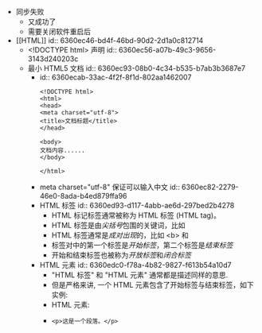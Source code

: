 - 同步失败
	- 又成功了
	- 需要关闭软件重启后
- [[HTML]]
  id:: 6360ec46-bd4f-46bd-90d2-2d1a0c812714
	- \<!DOCTYPE html> 声明
	  id:: 6360ec56-a07b-49c3-9656-3143d240203c
	- 最小 HTML5 文档
	  id:: 6360ec93-08b0-4c34-b535-b7ab3b3687e7
		- id:: 6360ecab-33ac-4f2f-8f1d-802aa1462007
		  ```
		  <!DOCTYPE html>
		  <html>
		  <head>
		  <meta charset="utf-8">
		  <title>文档标题</title>
		  </head>
		   
		  <body>
		  文档内容......
		  </body>
		   
		  </html>
		  ```
		- meta charset="utf-8" 保证可以输入中文
		  id:: 6360ec82-2279-46e0-8ada-b4ed879ffa96
		- HTML 标签
		  id:: 6360ed93-d117-4abb-ae6d-297bed2b4278
			- HTML 标记标签通常被称为 HTML 标签 (HTML tag)。
			- HTML 标签是由*尖括号*包围的关键词，比如 <html>
			- HTML 标签通常是*成对出现*的，比如 \<b> 和 </b>
			- 标签对中的第一个标签是*开始标签*，第二个标签是*结束标签*
			- 开始和结束标签也被称为*开放标签*和*闭合标签*
		- HTML 元素
		  id:: 6360edc0-f78a-4b82-9827-f613b54a10d7
			- "HTML 标签" 和 "HTML 元素" 通常都是描述同样的意思.
			- 但是严格来讲, 一个 HTML 元素包含了开始标签与结束标签，如下实例:
			- HTML 元素:
			- ```
			  <p>这是一个段落。</p>
			  
			  ```